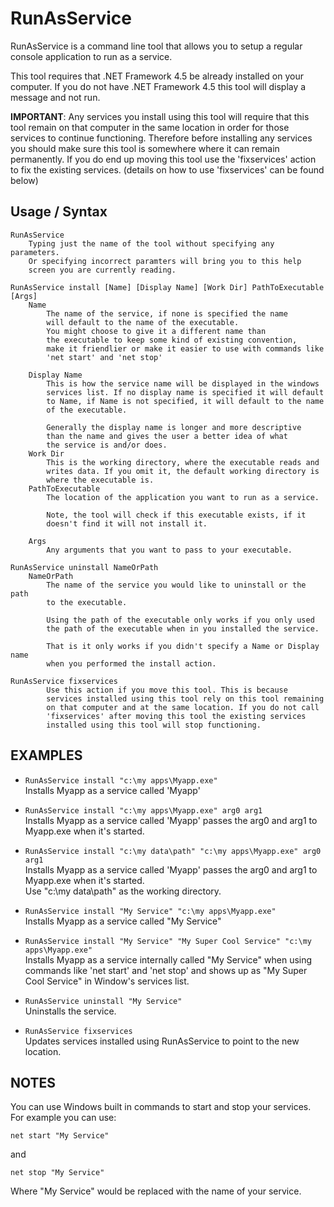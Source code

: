 # RunAsService
RunAsService is a command line tool that allows you to setup a regular  console application to run as a service.

This tool requires that .NET Framework 4.5 be already installed on your computer.
If you do not have .NET Framework 4.5 this tool will display a message and not run.

**IMPORTANT**: Any services you install using this tool will
require that this tool remain on that computer in the same
location in order for those services to continue functioning. Therefore
before installing any services you should make sure this tool is
somewhere where it can remain permanently. If you do end up moving
this tool use the 'fixservices' action to fix the existing services.
(details on how to use 'fixservices' can be found below)

## Usage / Syntax
```
RunAsService
    Typing just the name of the tool without specifying any parameters.
    Or specifying incorrect paramters will bring you to this help 
    screen you are currently reading.

RunAsService install [Name] [Display Name] [Work Dir] PathToExecutable [Args]
    Name
        The name of the service, if none is specified the name
        will default to the name of the executable.
        You might choose to give it a different name than
        the executable to keep some kind of existing convention,
        make it friendlier or make it easier to use with commands like 
        'net start' and 'net stop'
    
    Display Name
        This is how the service name will be displayed in the windows
        services list. If no display name is specified it will default
        to Name, if Name is not specified, it will default to the name
        of the executable.

        Generally the display name is longer and more descriptive
        than the name and gives the user a better idea of what
        the service is and/or does.
    Work Dir
        This is the working directory, where the executable reads and
        writes data. If you omit it, the default working directory is
        where the executable is.
    PathToExecutable
        The location of the application you want to run as a service.
        
        Note, the tool will check if this executable exists, if it
        doesn't find it will not install it.

    Args
        Any arguments that you want to pass to your executable.

RunAsService uninstall NameOrPath
    NameOrPath
        The name of the service you would like to uninstall or the path
        to the executable.

        Using the path of the executable only works if you only used
        the path of the executable when in you installed the service.

        That is it only works if you didn't specify a Name or Display name
        when you performed the install action.

RunAsService fixservices
        Use this action if you move this tool. This is because 
        services installed using this tool rely on this tool remaining
        on that computer and at the same location. If you do not call 
        'fixservices' after moving this tool the existing services 
        installed using this tool will stop functioning.
```
## EXAMPLES

* `RunAsService install "c:\my apps\Myapp.exe"` <br>
        Installs Myapp as a service called 'Myapp'<br>
        
* `RunAsService install "c:\my apps\Myapp.exe" arg0 arg1` <br>
        Installs Myapp as a service called 'Myapp' passes
        the arg0 and arg1 to Myapp.exe when it's started.

* `RunAsService install "c:\my data\path" "c:\my apps\Myapp.exe" arg0 arg1` <br>
        Installs Myapp as a service called 'Myapp' passes
        the arg0 and arg1 to Myapp.exe when it's started.<br>
        Use "c:\my data\path" as the working directory.
        
* `RunAsService install "My Service" "c:\my apps\Myapp.exe"` <br>
        Installs Myapp as a service called "My Service"

* `RunAsService install "My Service" "My Super Cool Service" "c:\my apps\Myapp.exe"` <br>
        Installs Myapp as a service internally called "My Service"
        when using commands like 'net start' and 'net stop' and shows
        up as "My Super Cool Service" in Window's services list.

* `RunAsService uninstall "My Service"` <br>
        Uninstalls the service.

* `RunAsService fixservices` <br>
        Updates services installed using RunAsService to point to the
        new location.

## NOTES

You can use Windows built in commands to start and stop your services. For example you can use:

    net start "My Service"

and

    net stop "My Service"

Where "My Service" would be replaced with the name of your service.

